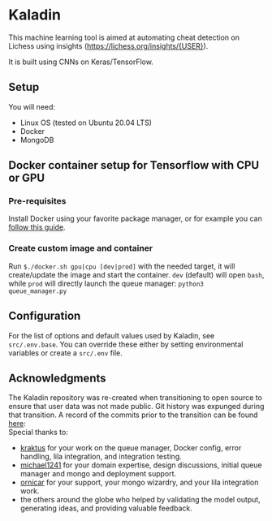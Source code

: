 # Kaladin
This machine learning tool is aimed at automating cheat detection on Lichess using insights (https://lichess.org/insights/{USER}).

It is built using CNNs on Keras/TensorFlow.

## Setup
You will need:
 - Linux OS (tested on Ubuntu 20.04 LTS)
 - Docker
 - MongoDB

## Docker container setup for Tensorflow with CPU or GPU

### Pre-requisites
Install Docker using your favorite package manager, or for example you can [follow this guide](https://www.tensorflow.org/install/docker).

### Create custom image and container

Run `$./docker.sh gpu|cpu [dev|prod]` with the needed target, it will create/update the image and start the container. `dev` (default) will open `bash`, while `prod` will directly launch the queue manager: `python3 queue_manager.py`


## Configuration

For the list of options and default values used by Kaladin, see `src/.env.base`. You can override these either by setting environmental variables or create a `src/.env` file.


## Acknowledgments

The Kaladin repository was re-created when transitioning to open source to ensure that user data was not made public.  Git history was expunged during that transition.  A record of the commits prior to the transition can be found [here](doc/lost_commits.txt):  
Special thanks to:
* [kraktus](https://github.com/kraktus) for your work on the queue manager, Docker config, error handling, lila integration, and integration testing.
* [michael1241](https://github.com/michael1241) for your domain expertise, design discussions, initial queue manager and mongo and deployment support.
* [ornicar](https://github.com/ornicar) for your support, your mongo wizardry, and your lila integration work.
* the others around the globe who helped by validating the model output, generating ideas, and providing valuable feedback.